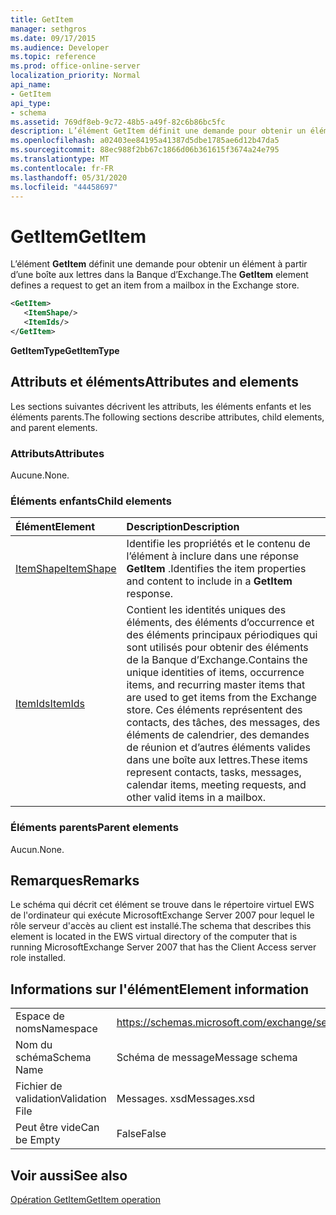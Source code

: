 ```yaml
---
title: GetItem
manager: sethgros
ms.date: 09/17/2015
ms.audience: Developer
ms.topic: reference
ms.prod: office-online-server
localization_priority: Normal
api_name:
- GetItem
api_type:
- schema
ms.assetid: 769df8eb-9c72-48b5-a49f-82c6b86bc5fc
description: L’élément GetItem définit une demande pour obtenir un élément à partir d’une boîte aux lettres dans la Banque d’Exchange.
ms.openlocfilehash: a02403ee84195a41387d5dbe1785ae6d12b47da5
ms.sourcegitcommit: 88ec988f2bb67c1866d06b361615f3674a24e795
ms.translationtype: MT
ms.contentlocale: fr-FR
ms.lasthandoff: 05/31/2020
ms.locfileid: "44458697"
---
```

# <a name="getitem"></a><span data-ttu-id="22a67-103">GetItem</span><span class="sxs-lookup"><span data-stu-id="22a67-103">GetItem</span></span>

<span data-ttu-id="22a67-104">L’élément **GetItem** définit une demande pour obtenir un élément à partir d’une boîte aux lettres dans la Banque d’Exchange.</span><span class="sxs-lookup"><span data-stu-id="22a67-104">The **GetItem** element defines a request to get an item from a mailbox in the Exchange store.</span></span> 
  
```xml
<GetItem>
   <ItemShape/>
   <ItemIds/>
</GetItem>
```

 <span data-ttu-id="22a67-105">**GetItemType**</span><span class="sxs-lookup"><span data-stu-id="22a67-105">**GetItemType**</span></span>
## <a name="attributes-and-elements"></a><span data-ttu-id="22a67-106">Attributs et éléments</span><span class="sxs-lookup"><span data-stu-id="22a67-106">Attributes and elements</span></span>

<span data-ttu-id="22a67-107">Les sections suivantes décrivent les attributs, les éléments enfants et les éléments parents.</span><span class="sxs-lookup"><span data-stu-id="22a67-107">The following sections describe attributes, child elements, and parent elements.</span></span>
  
### <a name="attributes"></a><span data-ttu-id="22a67-108">Attributs</span><span class="sxs-lookup"><span data-stu-id="22a67-108">Attributes</span></span>

<span data-ttu-id="22a67-109">Aucune.</span><span class="sxs-lookup"><span data-stu-id="22a67-109">None.</span></span>
  
### <a name="child-elements"></a><span data-ttu-id="22a67-110">Éléments enfants</span><span class="sxs-lookup"><span data-stu-id="22a67-110">Child elements</span></span>

|<span data-ttu-id="22a67-111">**Élément**</span><span class="sxs-lookup"><span data-stu-id="22a67-111">**Element**</span></span>|<span data-ttu-id="22a67-112">**Description**</span><span class="sxs-lookup"><span data-stu-id="22a67-112">**Description**</span></span>|
|:-----|:-----|
|[<span data-ttu-id="22a67-113">ItemShape</span><span class="sxs-lookup"><span data-stu-id="22a67-113">ItemShape</span></span>](itemshape.md) <br/> |<span data-ttu-id="22a67-114">Identifie les propriétés et le contenu de l’élément à inclure dans une réponse **GetItem** .</span><span class="sxs-lookup"><span data-stu-id="22a67-114">Identifies the item properties and content to include in a **GetItem** response.</span></span>  <br/> |
|[<span data-ttu-id="22a67-115">ItemIds</span><span class="sxs-lookup"><span data-stu-id="22a67-115">ItemIds</span></span>](itemids.md) <br/> |<span data-ttu-id="22a67-116">Contient les identités uniques des éléments, des éléments d’occurrence et des éléments principaux périodiques qui sont utilisés pour obtenir des éléments de la Banque d’Exchange.</span><span class="sxs-lookup"><span data-stu-id="22a67-116">Contains the unique identities of items, occurrence items, and recurring master items that are used to get items from the Exchange store.</span></span> <span data-ttu-id="22a67-117">Ces éléments représentent des contacts, des tâches, des messages, des éléments de calendrier, des demandes de réunion et d’autres éléments valides dans une boîte aux lettres.</span><span class="sxs-lookup"><span data-stu-id="22a67-117">These items represent contacts, tasks, messages, calendar items, meeting requests, and other valid items in a mailbox.</span></span>  <br/> |
   
### <a name="parent-elements"></a><span data-ttu-id="22a67-118">Éléments parents</span><span class="sxs-lookup"><span data-stu-id="22a67-118">Parent elements</span></span>

<span data-ttu-id="22a67-119">Aucun.</span><span class="sxs-lookup"><span data-stu-id="22a67-119">None.</span></span>
  
## <a name="remarks"></a><span data-ttu-id="22a67-120">Remarques</span><span class="sxs-lookup"><span data-stu-id="22a67-120">Remarks</span></span>

<span data-ttu-id="22a67-121">Le schéma qui décrit cet élément se trouve dans le répertoire virtuel EWS de l'ordinateur qui exécute MicrosoftExchange Server 2007 pour lequel le rôle serveur d'accès au client est installé.</span><span class="sxs-lookup"><span data-stu-id="22a67-121">The schema that describes this element is located in the EWS virtual directory of the computer that is running MicrosoftExchange Server 2007 that has the Client Access server role installed.</span></span>
  
## <a name="element-information"></a><span data-ttu-id="22a67-122">Informations sur l'élément</span><span class="sxs-lookup"><span data-stu-id="22a67-122">Element information</span></span>

|||
|:-----|:-----|
|<span data-ttu-id="22a67-123">Espace de noms</span><span class="sxs-lookup"><span data-stu-id="22a67-123">Namespace</span></span>  <br/> |https://schemas.microsoft.com/exchange/services/2006/messages  <br/> |
|<span data-ttu-id="22a67-124">Nom du schéma</span><span class="sxs-lookup"><span data-stu-id="22a67-124">Schema Name</span></span>  <br/> |<span data-ttu-id="22a67-125">Schéma de message</span><span class="sxs-lookup"><span data-stu-id="22a67-125">Message schema</span></span>  <br/> |
|<span data-ttu-id="22a67-126">Fichier de validation</span><span class="sxs-lookup"><span data-stu-id="22a67-126">Validation File</span></span>  <br/> |<span data-ttu-id="22a67-127">Messages. xsd</span><span class="sxs-lookup"><span data-stu-id="22a67-127">Messages.xsd</span></span>  <br/> |
|<span data-ttu-id="22a67-128">Peut être vide</span><span class="sxs-lookup"><span data-stu-id="22a67-128">Can be Empty</span></span>  <br/> |<span data-ttu-id="22a67-129">False</span><span class="sxs-lookup"><span data-stu-id="22a67-129">False</span></span>  <br/> |
   
## <a name="see-also"></a><span data-ttu-id="22a67-130">Voir aussi</span><span class="sxs-lookup"><span data-stu-id="22a67-130">See also</span></span>



[<span data-ttu-id="22a67-131">Opération GetItem</span><span class="sxs-lookup"><span data-stu-id="22a67-131">GetItem operation</span></span>](getitem-operation.md)

